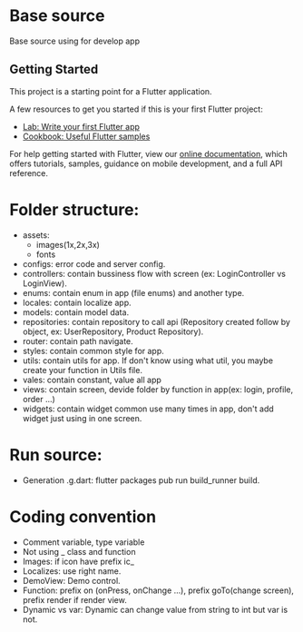 # Base source
Base source using for develop app

## Getting Started

This project is a starting point for a Flutter application.

A few resources to get you started if this is your first Flutter project:

- [Lab: Write your first Flutter app](https://flutter.dev/docs/get-started/codelab)
- [Cookbook: Useful Flutter samples](https://flutter.dev/docs/cookbook)

For help getting started with Flutter, view our
[online documentation](https://flutter.dev/docs), which offers tutorials,
samples, guidance on mobile development, and a full API reference.
# Folder structure:
- assets:
    + images(1x,2x,3x)
    + fonts
- configs: error code and server config.
- controllers: contain bussiness flow with screen (ex: LoginController vs LoginView).
- enums: contain enum in app (file enums) and another type.
- locales: contain localize app.
- models: contain model data.
- repositories: contain repository to call api
(Repository created follow by object, ex: UserRepository, Product Repository).
- router: contain path navigate.
- styles: contain common style for app.
- utils: contain utils for app. If don't know using what util, you maybe create your function
 in Utils file.
- vales: contain constant, value all app
- views: contain screen, devide folder by function in app(ex: login, profile, order ...)
- widgets: contain widget common use many times in app, don't add widget just using in one screen.

# Run source:
- Generation .g.dart: flutter packages pub run build_runner build.

# Coding convention
- Comment variable, type variable
- Not using _ class and function
- Images: if icon have prefix ic_
- Localizes: use right name.
- DemoView: Demo control.
- Function: prefix on (onPress, onChange ...), prefix goTo(change screen), prefix render if render view.
- Dynamic vs var: Dynamic can change value from string to int but var is not.



